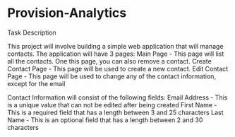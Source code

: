 # Provision-Analytics
Task Description

This project will involve building a simple web application that will manage contacts. The application will have 3 pages:
Main Page - This page will list all the contacts. One this page, you can also remove a contact.
Create Contact Page - This page will be used to create a new contact.
Edit Contact Page - This page will be used to change any of the contact information, except for the email

Contact Information will consist of the following fields:
Email Address - This is a unique value that can not be edited after being created
First Name - This is a required field that has a length between 3 and 25 characters
Last Name - This is an optional field that has a length between 2 and 30 characters
